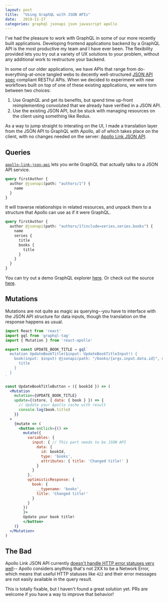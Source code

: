 ```yaml
---
layout: post
title:  "Using GraphQL with JSON APIs"
date:   2019-11-27
categories: graphql jsonapi json javascript apollo
---
```



I've had the pleasure to work with GraphQL in some of our more recently built
applications. Developing frontend applications backend by a GraphQL API
is the most productive my team and I have ever been. The flexibility provided
lets you try out a variety of UX solutions to your problem, without any
additional work to restructure your backend.

In some of our older applications, we have APIs that range from
do-everything-at-once tangled webs to decently well-structured [JSON API spec](https://jsonapi.org/)
compliant RESTful APIs. When we decided to experiment with new workflows built on top of
one of these existing applications, we were torn between two choices:

1. Use GraphQL and get its benefits, but spend time up-front reimplementing
     convoluted that we already have verified in a JSON API.
2. Use the existing JSON API, but be stuck with managing resources on the
     client using something like Redux.

As a way to jump straight to interating on the UI, I made a translation layer
from the JSON API to GraphQL with Apollo, all of which takes place on the client,
with no changes needed on the server: [Apollo Link JSON API](https://github.com/Rsullivan00/apollo-link-json-api).


## Queries

[`apollo-link-json-api`](https://github.com/Rsullivan00/apollo-link-json-api) lets you
write GraphQL that actually talks to a JSON API service.


```graphql
query firstAuthor {
  author @jsonapi(path: "authors/1") {
    name
  }
}
```

It will traverse relationships in related resources, and unpack them to a
structure that Apollo can use as if it were GraphQL.

```graphql
query firstAuthor {
  author @jsonapi(path: "authors/1?include=series,series.books") {
    name
    series {
      title
      books {
        title
      }
    }
  }
}
```

<!-- TODO: Add more about the JSON -> GraphQL conversion here -->

You can try out a demo GraphQL explorer [here](https://optimistic-wozniak-806209.netlify.app/).
Or check out the source [here](https://github.com/Rsullivan00/apollo-link-json-api).


## Mutations

Mutations are not quite as magic as querying--you have to interface
with the JSON API structure for data inputs, though the translation on the
response happens as usual.


```jsx
import React from 'react'
import gql from 'graphql-tag'
import { Mutation } from 'react-apollo'

export const UPDATE_BOOK_TITLE = gql`
  mutation UpdateBookTitle($input: UpdateBookTitleInput!) {
    book(input: $input) @jsonapi(path: "/books/{args.input.data.id}", method: "PATCH") {
      title
    }
  }
`

const UpdateBookTitleButton = ({ bookId }) => (
  <Mutation
    mutation={UPDATE_BOOK_TITLE}
    update={(store, { data: { book } }) => {
      // Update your Apollo cache with result
      console.log(book.title)
    }}
  >
    {mutate => (
      <button onClick={() =>
        mutate({
          variables: {
            input: { // This part needs to be JSON API
              data: {
                id: bookId,
                type: 'books',
                attributes: { title: 'Changed title!' }
              }
            }
          },
          optimisticResponse: {
            book: {
              __typename: 'books',
              title: 'Changed title!'
            }
          }
        })
        }>
        Update your book title!
        </button>
    )}
  </Mutation>
)
```


## The Bad


Apollo Link JSON API currently [doesn't handle HTTP error statuses very well](https://github.com/Rsullivan00/apollo-link-json-api/issues/26)--
Apollo considers anything that's not 2XX to be a Network Error, which means that
useful HTTP statuses like `422` and their error messages are not easily
available in the query result.


This is totally fixable, but I haven't found a great solution yet. PRs are
welcome if you have a way to improve that behavior!
